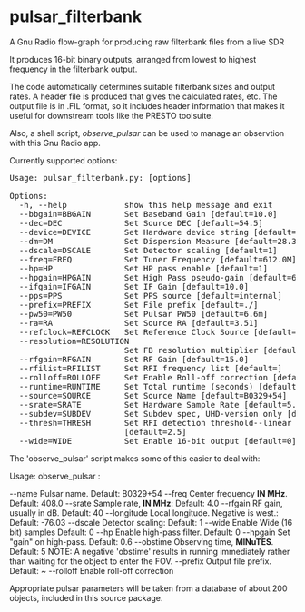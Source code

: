 # pulsar_filterbank
A Gnu Radio flow-graph for producing raw filterbank files from a live SDR

It produces 16-bit binary outputs, arranged from lowest to highest frequency
  in the filterbank output.

The code automatically determines suitable filterbank sizes and output
  rates.  A header file is produced that gives the calculated
  rates, etc.  The output file is in .FIL format, so it includes
  header information that makes it useful for downstream tools
  like the PRESTO toolsuite.

Also, a shell script, *observe_pulsar* can be used to manage an observtion
with this Gnu Radio app.

Currently supported options:
<pre>
Usage: pulsar_filterbank.py: [options]

Options:
  -h, --help            show this help message and exit
  --bbgain=BBGAIN       Set Baseband Gain [default=10.0]
  --dec=DEC             Set Source DEC [default=54.5]
  --device=DEVICE       Set Hardware device string [default=airspy=0]
  --dm=DM               Set Dispersion Measure [default=28.3]
  --dscale=DSCALE       Set Detector scaling [default=1]
  --freq=FREQ           Set Tuner Frequency [default=612.0M]
  --hp=HP               Set HP pass enable [default=1]
  --hpgain=HPGAIN       Set High Pass pseudo-gain [default=600.0m]
  --ifgain=IFGAIN       Set IF Gain [default=10.0]
  --pps=PPS             Set PPS source [default=internal]
  --prefix=PREFIX       Set File prefix [default=./]
  --pw50=PW50           Set Pulsar PW50 [default=6.6m]
  --ra=RA               Set Source RA [default=3.51]
  --refclock=REFCLOCK   Set Reference Clock Source [default=internal]
  --resolution=RESOLUTION
                        Set FB resolution multiplier [default=1]
  --rfgain=RFGAIN       Set RF Gain [default=15.0]
  --rfilist=RFILIST     Set RFI frequency list [default=]
  --rolloff=ROLLOFF     Set Enable Roll-off correction [default=1]
  --runtime=RUNTIME     Set Total runtime (seconds) [default=600]
  --source=SOURCE       Set Source Name [default=B0329+54]
  --srate=SRATE         Set Hardware Sample Rate [default=5.0M]
  --subdev=SUBDEV       Set Subdev spec, UHD-version only [default=A:0]
  --thresh=THRESH       Set RFI detection threshold--linear factor
                        [default=2.5]
  --wide=WIDE           Set Enable 16-bit output [default=0]
</pre>

The 'observe_pulsar' script makes some of this easier to deal with:

Usage: observe_pulsar <options>:

--name         Pulsar name. Default: B0329+54
--freq         Center frequency **IN MHz**.  Default: 408.0
--srate        Sample rate, **IN MHz**:  Default: 4.0
--rfgain       RF gain, usually in dB. Default: 40
--longitude    Local longitude. Negative is west.: Default: -76.03
--dscale       Detector scaling: Default: 1
--wide         Enable Wide (16 bit) samples Default: 0
--hp           Enable high-pass filter. Default: 0
--hpgain       Set "gain" on high-pass. Default: 0.6
--obstime      Observing time, **MINuTES**. Default: 5
               NOTE: A negative 'obstime' results in running immediately
               rather than waiting for the object to enter the FOV.
--prefix       Output file prefix. Default: ~
--rolloff      Enable roll-off correction


Appropriate pulsar parameters will be taken from a database of about 200 objects, included in this source package.
